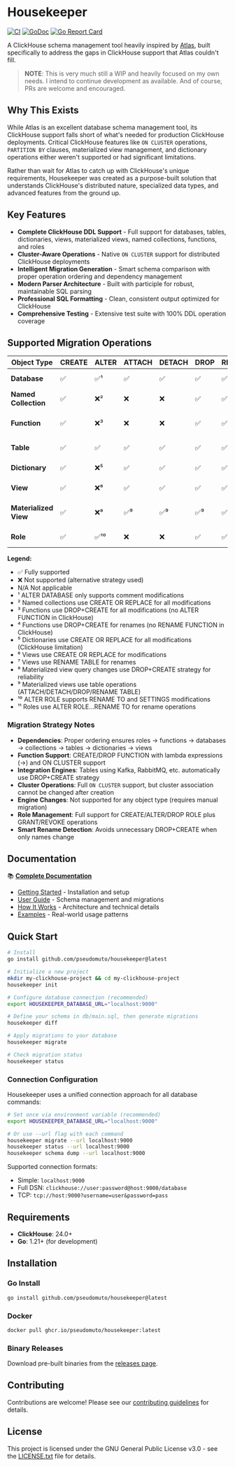 # Housekeeper

[![CI](https://github.com/pseudomuto/housekeeper/workflows/CI/badge.svg)](https://github.com/pseudomuto/housekeeper/actions?query=workflow%3ACI)
[![GoDoc](https://godoc.org/github.com/pseudomuto/housekeeper?status.svg)](https://godoc.org/github.com/pseudomuto/housekeeper)
[![Go Report Card](https://goreportcard.com/badge/github.com/pseudomuto/housekeeper)](https://goreportcard.com/report/github.com/pseudomuto/housekeeper)

A ClickHouse schema management tool heavily inspired by [Atlas](https://atlasgo.io/), built specifically to address the gaps in ClickHouse support that Atlas couldn't fill.

> **NOTE**: This is very much still a WIP and heavily focused on my own needs. I intend to continue development as
available. And of course, PRs are welcome and encouraged.

## Why This Exists

While Atlas is an excellent database schema management tool, its ClickHouse support falls short of what's needed for production ClickHouse deployments. Critical ClickHouse features like `ON CLUSTER` operations, `PARTITION BY` clauses, materialized view management, and dictionary operations either weren't supported or had significant limitations.

Rather than wait for Atlas to catch up with ClickHouse's unique requirements, Housekeeper was created as a purpose-built solution that understands ClickHouse's distributed nature, specialized data types, and advanced features from the ground up.

## Key Features

- **Complete ClickHouse DDL Support** - Full support for databases, tables, dictionaries, views, materialized views, named collections, functions, and roles
- **Cluster-Aware Operations** - Native `ON CLUSTER` support for distributed ClickHouse deployments
- **Intelligent Migration Generation** - Smart schema comparison with proper operation ordering and dependency management
- **Modern Parser Architecture** - Built with participle for robust, maintainable SQL parsing
- **Professional SQL Formatting** - Clean, consistent output optimized for ClickHouse
- **Comprehensive Testing** - Extensive test suite with 100% DDL operation coverage

## Supported Migration Operations

| Object Type | CREATE | ALTER | ATTACH | DETACH | DROP | RENAME | GRANT/REVOKE | Notes |
|------------|--------|-------|---------|---------|------|--------|--------------|-------|
| **Database** | ✅ | ✅¹ | ✅ | ✅ | ✅ | ✅ | N/A | ¹Comment changes only |
| **Named Collection** | ✅ | ❌² | ❌ | ❌ | ✅ | ✅ | N/A | ²Uses CREATE OR REPLACE |
| **Function** | ✅ | ❌³ | ❌ | ❌ | ✅ | ✅⁴ | N/A | ³Uses DROP+CREATE strategy |
| **Table** | ✅ | ✅ | ✅ | ✅ | ✅ | ✅ | N/A | Full ALTER support |
| **Dictionary** | ✅ | ❌⁵ | ✅ | ✅ | ✅ | ✅ | N/A | ⁵Uses CREATE OR REPLACE |
| **View** | ✅ | ❌⁶ | ✅ | ✅ | ✅ | ✅⁷ | N/A | ⁶Uses CREATE OR REPLACE |
| **Materialized View** | ✅ | ❌⁸ | ✅⁹ | ✅⁹ | ✅⁹ | ✅⁹ | N/A | ⁸Query changes use DROP+CREATE |
| **Role** | ✅ | ✅¹⁰ | ❌ | ❌ | ✅ | ✅¹¹ | ✅ | ¹⁰Settings and rename only |

**Legend:**
- ✅ Fully supported
- ❌ Not supported (alternative strategy used)
- N/A Not applicable  
- ¹ ALTER DATABASE only supports comment modifications
- ² Named collections use CREATE OR REPLACE for all modifications
- ³ Functions use DROP+CREATE for all modifications (no ALTER FUNCTION in ClickHouse)
- ⁴ Functions use DROP+CREATE for renames (no RENAME FUNCTION in ClickHouse)
- ⁵ Dictionaries use CREATE OR REPLACE for all modifications (ClickHouse limitation)
- ⁶ Views use CREATE OR REPLACE for modifications
- ⁷ Views use RENAME TABLE for renames
- ⁸ Materialized view query changes use DROP+CREATE strategy for reliability
- ⁹ Materialized views use table operations (ATTACH/DETACH/DROP/RENAME TABLE)
- ¹⁰ ALTER ROLE supports RENAME TO and SETTINGS modifications
- ¹¹ Roles use ALTER ROLE...RENAME TO for rename operations

### Migration Strategy Notes

- **Dependencies**: Proper ordering ensures roles → functions → databases → collections → tables → dictionaries → views
- **Function Support**: CREATE/DROP FUNCTION with lambda expressions (→) and ON CLUSTER support
- **Integration Engines**: Tables using Kafka, RabbitMQ, etc. automatically use DROP+CREATE strategy
- **Cluster Operations**: Full `ON CLUSTER` support, but cluster association cannot be changed after creation
- **Engine Changes**: Not supported for any object type (requires manual migration)
- **Role Management**: Full support for CREATE/ALTER/DROP ROLE plus GRANT/REVOKE operations
- **Smart Rename Detection**: Avoids unnecessary DROP+CREATE when only names change

## Documentation

📚 **[Complete Documentation](https://pseudomuto.github.io/housekeeper/)**

- [Getting Started](https://pseudomuto.github.io/housekeeper/getting-started/installation/) - Installation and setup
- [User Guide](https://pseudomuto.github.io/housekeeper/user-guide/schema-management/) - Schema management and migrations
- [How It Works](https://pseudomuto.github.io/housekeeper/how-it-works/overview/) - Architecture and technical details
- [Examples](https://pseudomuto.github.io/housekeeper/examples/basic-schema/) - Real-world usage patterns

## Quick Start

```bash
# Install
go install github.com/pseudomuto/housekeeper@latest

# Initialize a new project
mkdir my-clickhouse-project && cd my-clickhouse-project
housekeeper init

# Configure database connection (recommended)
export HOUSEKEEPER_DATABASE_URL="localhost:9000"

# Define your schema in db/main.sql, then generate migrations
housekeeper diff

# Apply migrations to your database
housekeeper migrate

# Check migration status
housekeeper status
```

### Connection Configuration

Housekeeper uses a unified connection approach for all database commands:

```bash
# Set once via environment variable (recommended)
export HOUSEKEEPER_DATABASE_URL="localhost:9000"

# Or use --url flag with each command
housekeeper migrate --url localhost:9000
housekeeper status --url localhost:9000
housekeeper schema dump --url localhost:9000
```

Supported connection formats:
- Simple: `localhost:9000`
- Full DSN: `clickhouse://user:password@host:9000/database`
- TCP: `tcp://host:9000?username=user&password=pass`

## Requirements

- **ClickHouse**: 24.0+ 
- **Go**: 1.21+ (for development)

## Installation

### Go Install

```bash
go install github.com/pseudomuto/housekeeper@latest
```

### Docker

```bash
docker pull ghcr.io/pseudomuto/housekeeper:latest
```

### Binary Releases

Download pre-built binaries from the [releases page](https://github.com/pseudomuto/housekeeper/releases).

## Contributing

Contributions are welcome! Please see our [contributing guidelines](.github/CONTRIBUTING.md) for details.

## License

This project is licensed under the GNU General Public License v3.0 - see the [LICENSE.txt](LICENSE.txt) file for details.

